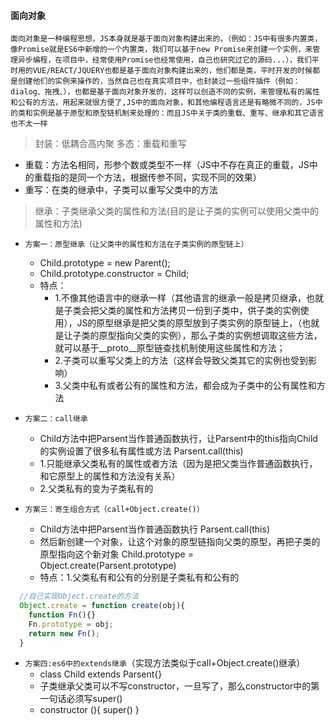 #### 面向对象
`面向对象是一种编程思想，JS本身就是基于面向对象构建出来的，（例如：JS中有很多内置类，像Promise就是ES6中新增的一个内置类，我们可以基于new Promise来创建一个实例，来管理异步编程，在项目中，经常使用Promise也经常使用，自己也研究过它的源码...），我们平时用的VUE/REACT/JQUERY也都是基于面向对象构建出来的，他们都是类，平时开发的时候都是创建他们的实例来操作的，当然自己也在真实项目中，也封装过一些组件插件（例如：dialog、拖拽、），也都是基于面向对象开发的，这样可以创造不同的实例，来管理私有的属性和公有的方法，用起来就很方便了,JS中的面向对象，和其他编程语言还是有略微不同的，JS中的类和实例是基于原型和原型链机制来处理的：而且JS中关于类的重载、重写、继承和其它语言也不太一样`

> 封装：低耦合高内聚
> 多态：重载和重写
  - 重载：方法名相同，形参个数或类型不一样（JS中不存在真正的重载，JS中的重载指的是同一个方法，根据传参不同，实现不同的效果）
  - 重写：在类的继承中，子类可以重写父类中的方法
> 继承：子类继承父类的属性和方法(目的是让子类的实例可以使用父类中的属性和方法)
  - `方案一：原型继承（让父类中的属性和方法在子类实例的原型链上）` 
    + Child.prototype = new Parent();
    + Child.prototype.constructor = Child;
    + 特点：
      + 1.不像其他语言中的继承一样（其他语言的继承一般是拷贝继承，也就是子类会把父类的属性和方法拷贝一份到子类中，供子类的实例使用），JS的原型继承是把父类的原型放到子类实例的原型链上，（也就是让子类的原型指向父类的实例），那么子类的实例想调取这些方法，就可以基于__proto__原型链查找机制使用这些属性和方法；
      + 2.子类可以重写父类上的方法（这样会导致父类其它的实例也受到影响）
      + 3.父类中私有或者公有的属性和方法，都会成为子类中的公有属性和方法

  - `方案二：call继承`
    + Child方法中把Parsent当作普通函数执行，让Parsent中的this指向Child的实例设置了很多私有属性或方法 Parsent.call(this)
    + 1.只能继承父类私有的属性或者方法（因为是把父类当作普通函数执行，和它原型上的属性和方法没有关系）
    + 2.父类私有的变为子类私有的

  - `方案三：寄生组合方式（call+Object.create()）`
    + Child方法中把Parsent当作普通函数执行 Parsent.call(this)
    + 然后新创建一个对象，让这个对象的原型链指向父类的原型，再把子类的原型指向这个新对象 Child.prototype = Object.create(Parsent.prototype)
    + 特点：1.父类私有和公有的分别是子类私有和公有的
  ```javascript
    //自己实现Object.create的方法
    Object.create = function create(obj){
      function Fn(){}
      Fn.prototype = obj;
      return new Fn();
    }
  ```
  - `方案四:es6中的extends继承`（实现方法类似于call+Object.create()继承）
    + class Child extends Parsent{}
    + 子类继承父类可以不写constructor，一旦写了，那么constructor中的第一句话必须写super()  
    + constructor (){ super() } 